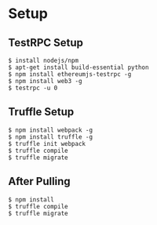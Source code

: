 
# Setup
## TestRPC Setup
```
$ install nodejs/npm
$ apt-get install build-essential python
$ npm install ethereumjs-testrpc -g
$ npm install web3 -g
$ testrpc -u 0
```

## Truffle Setup
```
$ npm install webpack -g
$ npm install truffle -g
$ truffle init webpack
$ truffle compile
$ truffle migrate
```

## After Pulling
```
$ npm install
$ truffle compile
$ truffle migrate
```

